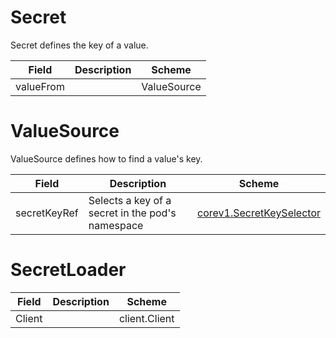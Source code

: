 # Secret

Secret defines the key of a value.


| Field | Description | Scheme |
| ----- | ----------- | ------ |
| valueFrom |  | ValueSource |
# ValueSource

ValueSource defines how to find a value's key.


| Field | Description | Scheme |
| ----- | ----------- | ------ |
| secretKeyRef | Selects a key of a secret in the pod's namespace | [corev1.SecretKeySelector](https://kubernetes.io/docs/reference/generated/kubernetes-api/v1.17/#secretkeyselector-v1-core) |
# SecretLoader




| Field | Description | Scheme |
| ----- | ----------- | ------ |
| Client |  | client.Client |
